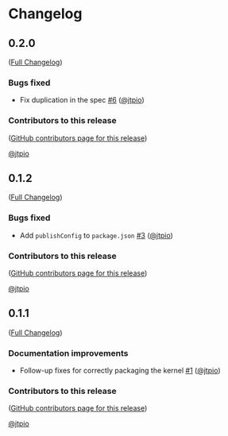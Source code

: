 # Changelog

<!-- <START NEW CHANGELOG ENTRY> -->

## 0.2.0

([Full Changelog](https://github.com/jupyterlite/echo-kernel/compare/v0.1.2...1a30deec6901f5a6d35aa0f0ac571f1acb076c90))

### Bugs fixed

- Fix duplication in the spec [#6](https://github.com/jupyterlite/echo-kernel/pull/6) ([@jtpio](https://github.com/jtpio))

### Contributors to this release

([GitHub contributors page for this release](https://github.com/jupyterlite/echo-kernel/graphs/contributors?from=2021-11-15&to=2022-06-08&type=c))

[@jtpio](https://github.com/search?q=repo%3Ajupyterlite%2Fecho-kernel+involves%3Ajtpio+updated%3A2021-11-15..2022-06-08&type=Issues)

<!-- <END NEW CHANGELOG ENTRY> -->

## 0.1.2

([Full Changelog](https://github.com/jupyterlite/echo-kernel/compare/v0.1.1...4310974489efbc684247860a6f573e88449ab2e4))

### Bugs fixed

- Add `publishConfig` to `package.json` [#3](https://github.com/jupyterlite/echo-kernel/pull/3) ([@jtpio](https://github.com/jtpio))

### Contributors to this release

([GitHub contributors page for this release](https://github.com/jupyterlite/echo-kernel/graphs/contributors?from=2021-10-01&to=2021-11-15&type=c))

[@jtpio](https://github.com/search?q=repo%3Ajupyterlite%2Fecho-kernel+involves%3Ajtpio+updated%3A2021-10-01..2021-11-15&type=Issues)

## 0.1.1

([Full Changelog](https://github.com/jupyterlite/echo-kernel/compare/first-commit...dd8dcc9f59b4ec20c60560db0b94cea932f29bfe))

### Documentation improvements

- Follow-up fixes for correctly packaging the kernel [#1](https://github.com/jupyterlite/echo-kernel/pull/1) ([@jtpio](https://github.com/jtpio))

### Contributors to this release

([GitHub contributors page for this release](https://github.com/jupyterlite/echo-kernel/graphs/contributors?from=2021-10-01&to=2021-10-01&type=c))

[@jtpio](https://github.com/search?q=repo%3Ajupyterlite%2Fecho-kernel+involves%3Ajtpio+updated%3A2021-10-01..2021-10-01&type=Issues)
